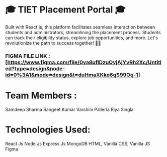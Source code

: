 # 🎓 TIET Placement Portal 🎓 
Built with React.js, this platform facilitates seamless interaction between students and administrators, streamlining the placement process. Students can track their eligibility status, explore job opportunities, and more. Let's revolutionize the path to success together! 💼✨

### FIGMA FILE LINK : [https://www.figma.com/file/0ya8uflDzuOyjAjYvRh2Xc/Untitled?type=design&node-id=0%3A1&mode=design&t=duHmaXKko6qS99Oq-1]

# Team Members :
Samdeep Sharma
Sangeet Kumar
Varshini Pallerla
Riya Singla

# Technologies Used: 
React Js
Node Js
Express Js
MongoDB
HTML, Vanilla CSS, Vanilla JS
Figma
